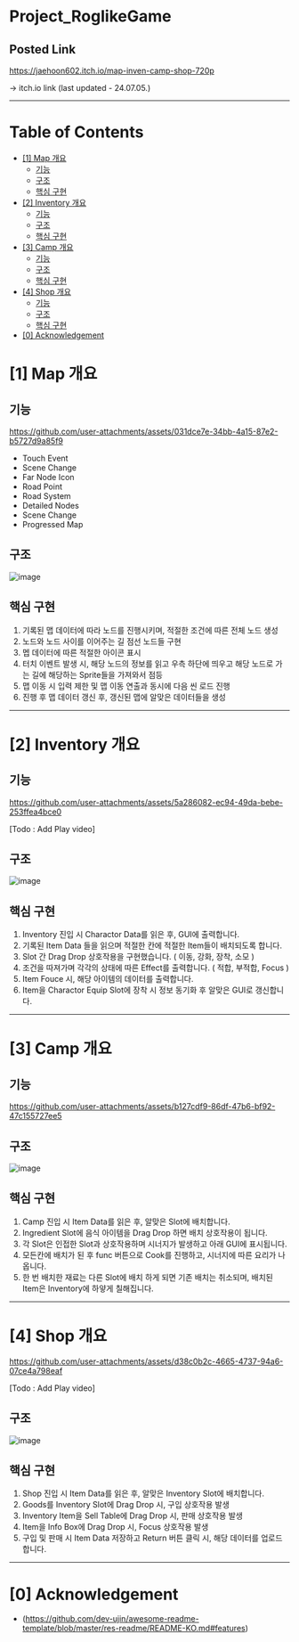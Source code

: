 # Project_RoglikeGame

## Posted Link
 https://jaehoon602.itch.io/map-inven-camp-shop-720p
 
-> itch.io link (last updated - 24.07.05.)


- - -


# Table of Contents
- [[1] Map 개요](#1-Map-개요)
  - [기능](#기능)
  - [구조](#구조)
  - [핵심 구현](#핵심-구현)
- [[2] Inventory 개요](#2-Inventory-개요)
  - [기능](#기능)
  - [구조](#구조)
  - [핵심 구현](#핵심-구현)
- [[3] Camp 개요](#3-Camp-개요)
  - [기능](#기능)
  - [구조](#구조)
  - [핵심 구현](#핵심-구현)
- [[4] Shop 개요](#3-Shop-개요)
  - [기능](#기능)
  - [구조](#구조)
  - [핵심 구현](#핵심-구현)
- [[0] Acknowledgement](#0-Acknowledgement)



# [1] Map 개요

## 기능 

https://github.com/user-attachments/assets/031dce7e-34bb-4a15-87e2-b5727d9a85f9

- Touch Event
- Scene Change
- Far Node Icon
- Road Point
- Road System
- Detailed Nodes
- Scene Change
- Progressed Map


## 구조

![image](https://github.com/ln32/Project_RoglikeGame/assets/94381505/8807b647-08ab-44b8-a0f4-c9f6f4dfef9c)

## 핵심 구현
1. 기록된 맵 데이터에 따라 노드를 진행시키며, 적절한 조건에 따른 전체 노드 생성
2. 노드와 노드 사이를 이어주는 길 점선 노드들 구현
3. 멥 데이터에 따른 적절한 아이콘 표시
4. 터치 이벤트 발생 시, 해당 노드의 정보를 읽고 우측 하단에 띄우고 해당 노드로 가는 길에 해당하는 Sprite들을 가져와서 점등
5. 맵 이동 시 입력 제한 및 맵 이동 연출과 동시에 다음 씬 로드 진행
6. 진행 후 맵 데이터 갱신 후, 갱신된 맵에 알맞은 데이터들을 생성

- - -

# [2] Inventory 개요

## 기능 


https://github.com/user-attachments/assets/5a286082-ec94-49da-bebe-253ffea4bce0


[Todo : Add Play video]

## 구조

![image](https://github.com/ln32/Project_RoglikeGame/assets/94381505/23d0fde6-8e1c-4625-888a-744e150c23bf)


## 핵심 구현
1. Inventory 진입 시 Charactor Data를 읽은 후, GUI에 출력합니다.
2. 기록된 Item Data 들을 읽으며 적절한 칸에 적절한 Item들이 배치되도록 합니다.
3. Slot 간 Drag Drop 상호작용을 구현했습니다.  ( 이동, 강화, 장착, 소모 )
4. 조건을 따져가며 각각의 상태에 따른 Effect를 출력합니다. ( 적합, 부적합, Focus )
5. Item Fouce 시, 해당 아이템의 데이터를 출력합니다.
6. Item을 Charactor Equip Slot에 장착 시 정보 동기화 후 알맞은 GUI로 갱신합니다.

- - -

# [3] Camp 개요

## 기능 

https://github.com/user-attachments/assets/b127cdf9-86df-47b6-bf92-47c155727ee5



## 구조
![image](https://github.com/ln32/Project_RoglikeGame/assets/94381505/30880225-9f6b-40c4-8e04-35837dadbbcf)


## 핵심 구현
1. Camp 진입 시 Item Data를 읽은 후, 알맞은 Slot에 배치합니다.
2. Ingredient Slot에 음식 아이템을 Drag Drop 하면 배치 상호작용이 됩니다.
3. 각 Slot은 인접한 Slot과 상호작용하며 시너지가 발생하고 아래 GUI에 표시됩니다.
4. 모든칸에 배치가 된 후 func 버튼으로 Cook를 진행하고, 시너지에 따른 요리가 나옵니다.
5. 한 번 배치한 재료는 다른 Slot에 배치 하게 되면 기존 배치는 취소되며, 배치된 Item은  Inventory에 하얗게 칠해집니다.

- - -

# [4] Shop 개요

https://github.com/user-attachments/assets/d38c0b2c-4665-4737-94a6-07ce4a798eaf

[Todo : Add Play video]

## 구조
![image](https://github.com/ln32/Project_RoglikeGame/assets/94381505/e8d9766c-99d1-414b-b960-ced06ef2a6c4)

## 핵심 구현

1. Shop 진입 시 Item Data를 읽은 후, 알맞은 Inventory Slot에 배치합니다.
2. Goods를 Inventory Slot에 Drag Drop 시, 구입 상호작용 발생
3. Inventory Item을 Sell Table에 Drag Drop 시, 판매 상호작용 발생
4. Item을 Info Box에 Drag Drop 시, Focus 상호작용 발생
5. 구입 및 판매 시 Item Data 저장하고 Return 버튼 클릭 시, 해당 데이터를 업로드 합니다.


- - -

# [0] Acknowledgement
- (https://github.com/dev-ujin/awesome-readme-template/blob/master/res-readme/README-KO.md#features)

